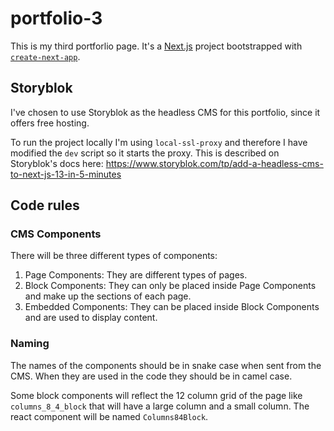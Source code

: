 # portfolio-3

This is my third portforlio page. It's a [Next.js](https://nextjs.org/) project bootstrapped with [`create-next-app`](https://github.com/vercel/next.js/tree/canary/packages/create-next-app).

## Storyblok

I've chosen to use Storyblok as the headless CMS for this portfolio, since it offers free hosting.

To run the project locally I'm using `local-ssl-proxy` and therefore I have modified the `dev` script so it starts the proxy. This is described on Storyblok's docs here: https://www.storyblok.com/tp/add-a-headless-cms-to-next-js-13-in-5-minutes

## Code rules

### CMS Components

There will be three different types of components:

1. Page Components: They are different types of pages.
2. Block Components: They can only be placed inside Page Components and make up the sections of each page.
3. Embedded Components: They can be placed inside Block Components and are used to display content.

### Naming

The names of the components should be in snake case when sent from the CMS. When they are used in the code they should be in camel case.

Some block components will reflect the 12 column grid of the page like `columns_8_4_block` that will have a large column and a small column. The react component will be named `Columns84Block`.
